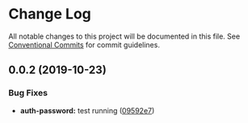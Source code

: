 # Change Log

All notable changes to this project will be documented in this file.
See [Conventional Commits](https://conventionalcommits.org) for commit guidelines.

## 0.0.2 (2019-10-23)


### Bug Fixes

* **auth-password:** test running ([09592e7](https://github.com/express-knex/express-knex/tree/master/packages/auth-password/commit/09592e7))
